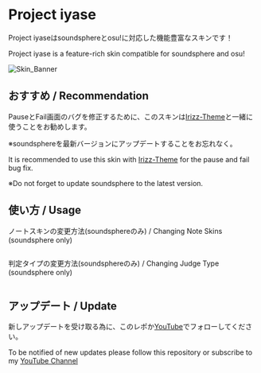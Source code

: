 # Project iyase
Project iyaseはsoundsphereとosu!に対応した機能豊富なスキンです！

Project iyase is a feature-rich skin compatible for soundsphere and osu!

![Skin_Banner](https://github.com/iyaseotoge/Project-iyase/assets/168723509/13a1049a-c195-4469-9281-d67e738eb185)

## おすすめ / Recommendation
PauseとFail画面のバグを修正するために、このスキンは[Irizz-Theme](https://github.com/Thetan-ILW/Irizz-Theme)と一緒に使うことをお勧めします。

※soundsphereを最新バージョンにアップデートすることをお忘れなく。

It is recommended to use this skin with [Irizz-Theme](https://github.com/Thetan-ILW/Irizz-Theme) for the pause and fail bug fix.

※Do not forget to update soundsphere to the latest version.

## 使い方 / Usage
ノートスキンの変更方法(soundsphereのみ) / Changing Note Skins (soundsphere only)
```CTRL+S → Skin:iyase → Note Images: mania/mania2/mania3
```

判定タイプの変更方法(soundsphereのみ) / Changing Judge Type (soundsphere only)
```WIP
```

## アップデート / Update
新しアップデートを受け取る為に、このレポか[YouTube](https://www.youtube.com/@iyase_otoge)でフォローしてください。

To be notified of new updates please follow this repository or subscribe to my [YouTube Channel](https://www.youtube.com/@iyase_otoge)
